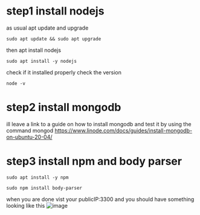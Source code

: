 # step1 install nodejs
as usual apt update and upgrade

`sudo apt update && sudo apt upgrade`

then apt install nodejs

`sudo apt install -y nodejs`

check if it installed properly check the version

`node -v`

# step2 install mongodb
ill leave a link to a guide on how to install mongodb and test it by using the command mongod
https://www.linode.com/docs/guides/install-mongodb-on-ubuntu-20-04/

# step3 install npm and body parser

`sudo apt install -y npm`

`sudo npm install body-parser`


when you are done vist your publicIP:3300 and you should have something looking like this
![image](https://user-images.githubusercontent.com/73601265/232447555-bb296fc4-9207-4b16-88dc-f57e7cfe7152.png)
